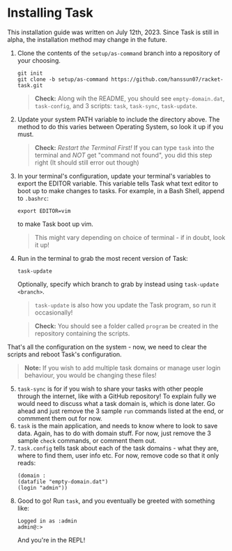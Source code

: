 # Installing Task

This installation guide was written on July 12th, 2023. Since Task is still in alpha, the installation method may change in the future.

1. Clone the contents of the `setup/as-command` branch into a repository of your choosing.  
    ```
    git init
    git clone -b setup/as-command https://github.com/hanssun07/racket-task.git
    ``` 
    > **Check:** Along wih the README, you should see `empty-domain.dat`, `task-config`, and 3 scripts: `task`, `task-sync`, `task-update`.
2. Update your system PATH variable to include the directory above. The method to do this varies between Operating System, so look it up if you must.
    > **Check:** *Restart the Terminal First!* If you can type `task` into the terminal and *NOT* get "command not found", you did this step right (It should still error out though)
3. In your terminal's configuration, update your terminal's variables to export the EDITOR variable. This variable tells Task what text editor to boot up to make changes to tasks. For example, in a Bash Shell, append to `.bashrc`:
    ```
    export EDITOR=vim
    ```
    to make Task boot up vim.
    > This might vary depending on choice of terminal - if in doubt, look it up!
4. Run in the terminal to grab the most recent version of Task:
    ```
    task-update
    ```
    Optionally, specify which branch to grab by instead using `task-update <branch>`. 
    > `task-update` is also how you update the Task program, so run it occasionally! 

    > **Check:** You should see a folder called `program` be created in the repository containing the scripts.

That's all the configuration on the system - now, we need to clear the scripts and reboot Task's configuration.
> **Note:** If you wish to add multiple task domains or manage user login behaviour, you would be changing these files! 

5. `task-sync` is for if you wish to share your tasks with other people through the internet, like with a GitHub repository! To explain fully we would need to discuss what a task domain is, which is done later.
    Go ahead and just remove the 3 sample `run` commands listed at the end, or commment them out for now.
6. `task` is the main application, and needs to know where to look to save data. Again, has to do with domain stuff. 
    For now, just remove the 3 sample `check` commands, or comment them out.
7. `task.config` tells task about each of the task domains - what they are, where to find them, user info etc.
    For now, remove code so that it only reads:
    ```
    (domain :
    (datafile "empty-domain.dat")
    (login "admin"))
    ```
8. Good to go! Run `task`, and you eventually be greeted with something like:
    ```
    Logged in as :admin
    admin@:>
    ```
   And you're in the REPL!